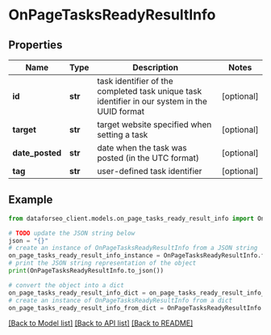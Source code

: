 # OnPageTasksReadyResultInfo


## Properties

Name | Type | Description | Notes
------------ | ------------- | ------------- | -------------
**id** | **str** | task identifier of the completed task unique task identifier in our system in the UUID format | [optional] 
**target** | **str** | target website specified when setting a task | [optional] 
**date_posted** | **str** | date when the task was posted (in the UTC format) | [optional] 
**tag** | **str** | user-defined task identifier | [optional] 

## Example

```python
from dataforseo_client.models.on_page_tasks_ready_result_info import OnPageTasksReadyResultInfo

# TODO update the JSON string below
json = "{}"
# create an instance of OnPageTasksReadyResultInfo from a JSON string
on_page_tasks_ready_result_info_instance = OnPageTasksReadyResultInfo.from_json(json)
# print the JSON string representation of the object
print(OnPageTasksReadyResultInfo.to_json())

# convert the object into a dict
on_page_tasks_ready_result_info_dict = on_page_tasks_ready_result_info_instance.to_dict()
# create an instance of OnPageTasksReadyResultInfo from a dict
on_page_tasks_ready_result_info_from_dict = OnPageTasksReadyResultInfo.from_dict(on_page_tasks_ready_result_info_dict)
```
[[Back to Model list]](../README.md#documentation-for-models) [[Back to API list]](../README.md#documentation-for-api-endpoints) [[Back to README]](../README.md)


